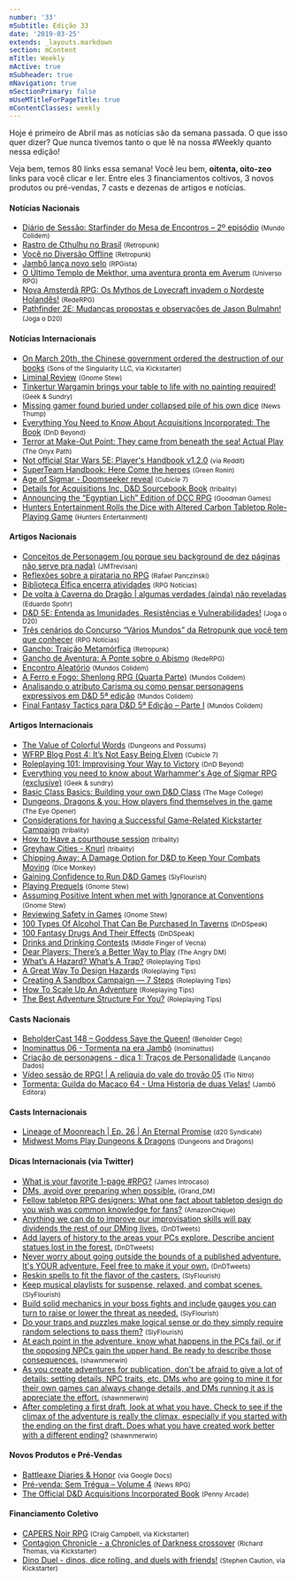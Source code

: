```yaml
---
number: '33'
mSubtitle: Edição 33
date: '2019-03-25'
extends: _layouts.markdown
section: mContent
mTitle: Weekly
mActive: true
mSubheader: true
mNavigation: true
mSectionPrimary: false
mUseMTitleForPageTitle: true
mContentClasses: weekly
---
```

Hoje é primeiro de Abril mas as notícias são da semana passada. O que isso quer dizer? Que nunca tivemos tanto o que lê na nossa #Weekly quanto nessa edição!

Veja bem, temos 80 links essa semana! Você leu bem, <strong>oitenta, oito-zeo</strong> links para você clicar e ler. Entre eles 3 financiamentos coltivos, 3 novos produtos ou pré-vendas, 7 casts e dezenas de artigos e notícias.

#### Notícias Nacionais

- [Diário de Sessão: Starfinder do Mesa de Encontros – 2º episódio] <small>(Mundo Colidem)</small>
- [Rastro de Cthulhu no Brasil] <small>(Retropunk)</small>
- [Você no Diversão Offline] <small>(Retropunk)</small>
- [Jambô lança novo selo] <small>(RPGista)</small>
- [O Último Templo de Mekthor, uma aventura pronta em Averum] <small>(Universo RPG)</small>
- [Nova Amsterdã RPG: Os Mythos de Lovecraft invadem o Nordeste Holandês!] <small>(RedeRPG)</small>
- [Pathfinder 2E: Mudanças propostas e observações de Jason Bulmahn!] <small>(Joga o D20)</small>

#### Notícias Internacionais

- [On March 20th, the Chinese government ordered the destruction of our books] <small>(Sons of the Singularity LLC, via Kickstarter)</small>
- [Liminal Review] <small>(Gnome Stew)</small>
- [Tinkertur Wargamin brings your table to life with no painting required!] <small>(Geek & Sundry)</small>
- [Missing gamer found buried under collapsed pile of his own dice] <small>(News Thump)</small>
- [Everything You Need to Know About Acquisitions Incorporated: The Book] <small>(DnD Beyond)</small>
- [Terror at Make-Out Point: They came from beneath the sea! Actual Play] <small>(The Onyx Path)</small>
- [Not official Star Wars 5E: Player's Handbook v1.2.0] <small>(via Reddit)</small>
- [SuperTeam Handbook: Here Come the heroes] <small>(Green Ronin)</small>
- [Age of Sigmar - Doomseeker reveal] <small>(Cubicle 7)</small>
- [Details for Acquisitions Inc, D&D Sourcebook Book] <small>(tribality)</small>
- [Announcing the “Egyptian Lich” Edition of DCC RPG] <small>(Goodman Games)</small>
- [Hunters Entertainment Rolls the Dice with Altered Carbon Tabletop Role-Playing Game] <small>(Hunters Entertainment)</small>

#### Artigos Nacionais

- [Conceitos de Personagem (ou porque seu background de dez páginas não serve pra nada)] <small>(JMTrevisan)</small>
- [Reflexões sobre a pirataria no RPG] <small>(Rafael Panczinski)</small>
- [Biblioteca Élfica encerra atividades] <small>(RPG Notícias)</small>
- [De volta à Caverna do Dragão | algumas verdades (ainda) não reveladas] <small>(Eduardo Spohr)</small>
- [D&D 5E: Entenda as Imunidades, Resistências e Vulnerabilidades!] <small>(Joga o D20)</small>
- [Três cenários do Concurso “Vários Mundos” da Retropunk que você tem que conhecer] <small>(RPG Notícias)</small>
- [Gancho: Traição Metamórfica] <small>(Retropunk)</small>
- [Gancho de Aventura: A Ponte sobre o Abismo] <small>(RedeRPG)</small>
- [Encontro Aleatório] <small>(Mundos Colidem)</small>
- [A Ferro e Fogo: Shenlong RPG (Quarta Parte)] <small>(Mundos Colidem)</small>
- [Analisando o atributo Carisma ou como pensar personagens expressivos em D&D 5ª edição] <small>(Mundos Colidem)</small>
- [Final Fantasy Tactics para D&D 5ª Edição – Parte I] <small>(Mundos Colidem)</small>

#### Artigos Internacionais

- [The Value of Colorful Words] <small>(Dungeons and Possums)</small>
- [WFRP Blog Post 4: It’s Not Easy Being Elven] <small>(Cubicle 7)</small>
- [Roleplaying 101: Improvising Your Way to Victory] <small>(DnD Beyond)</small>
- [Everything you need to know about Warhammer's Age of Sigmar RPG (exclusive)] <small>(Geek & sundry)</small>
- [Basic Class Basics: Building your own D&D Class] <small>(The Mage College)</small>
- [Dungeons, Dragons & you: How players find themselves in the game] <small>(The Eye Opener)</small>
- [Considerations for having a Successful Game-Related Kickstarter Campaign] <small>(tribality)</small>
- [How to Have a courthouse session] <small>(tribality)</small>
- [Greyhaw Cities - Knurl] <small>(tribality)</small>
- [Chipping Away: A Damage Option for D&D to Keep Your Combats Moving] <small>(Dice Monkey)</small>
- [Gaining Confidence to Run D&D Games] <small>(SlyFlourish)</small>
- [Playing Prequels] <small>(Gnome Stew)</small>
- [Assuming Positive Intent when met with Ignorance at Conventions] <small>(Gnome Stew)</small>
- [Reviewing Safety in Games] <small>(Gnome Stew)</small>
- [100 Types Of Alcohol That Can Be Purchased In Taverns] <small>(DnDSpeak)</small>
- [100 Fantasy Drugs And Their Effects] <small>(DnDSpeak)</small>
- [Drinks and Drinking Contests] <small>(Middle Finger of Vecna)</small>
- [Dear Players: There’s a Better Way to Play] <small>(The Angry DM)</small>
- [What’s A Hazard? What’s A Trap?] <small>(Roleplaying Tips)</small>
- [A Great Way To Design Hazards] <small>(Roleplaying Tips)</small>
- [Creating A Sandbox Campaign — 7 Steps] <small>(Roleplaying Tips)</small>
- [How To Scale Up An Adventure] <small>(Roleplaying Tips)</small>
- [The Best Adventure Structure For You?] <small>(Roleplaying Tips)</small>

#### Casts Nacionais

- [BeholderCast 148 – Goddess Save the Queen!] <small>(Beholder Cego)</small>
- [Inominattus 06 - Tormenta na era Jambô] <small>(Inominattus)</small>
- [Criação de personagens - dica 1: Traços de Personalidade] <small>(Lançando Dados)</small>
- [Vídeo sessão de RPG! | A relíquia do vale do trovão 05] <small>(Tio Nitro)</small>
- [Tormenta: Guilda do Macaco 64 - Uma Historia de duas Velas!] <small>(Jambô Editora)</small>

#### Casts Internacionais

- [Lineage of Moonreach | Ep. 26 | An Eternal Promise] <small>(d20 Syndicate)</small>
- [Midwest Moms Play Dungeons & Dragons] <small>(Dungeons and Dragons)</small>

#### Dicas Internacionais (via Twitter)

- [What is your favorite 1-page #RPG?] <small>(James Introcaso)</small>
- [DMs, avoid over preparing when possible.] <small>(Grand_DM)</small>
- [Fellow tabletop RPG designers: What one fact about tabletop design do you wish was common knowledge for fans?] <small>(AmazonChique)</small>
- [Anything we can do to improve our improvisation skills will pay dividends the rest of our DMing lives.] <small>(DnDTweets)</small>
- [Add layers of history to the areas your PCs explore. Describe ancient statues lost in the forest.] <small>(DnDTweets)</small>
- [Never worry about going outside the bounds of a published adventure. It's YOUR adventure. Feel free to make it your own.] <small>(DnDTweets)</small>
- [Reskin spells to fit the flavor of the casters.] <small>(SlyFlourish)</small>
- [Keep musical playlists for suspense, relaxed, and combat scenes.] <small>(SlyFlourish)</small>
- [Build solid mechanics in your boss fights and include gauges you can turn to raise or lower the threat as needed.] <small>(SlyFlourish)</small>
- [Do your traps and puzzles make logical sense or do they simply require random selections to pass them?] <small>(SlyFlourish)</small>
- [At each point in the adventure, know what happens in the PCs fail, or if the opposing NPCs gain the upper hand. Be ready to describe those consequences.] <small>(shawnmerwin)</small>
- [As you create adventures for publication, don't be afraid to give a lot of details: setting details, NPC traits, etc. DMs who are going to mine it for their own games can always change details, and DMs running it as is appreciate the effort.] <small>(shawnmerwin)</small>
- [After completing a first draft, look at what you have. Check to see if the climax of the adventure is really the climax, especially if you started with the ending on the first draft. Does what you have created work better with a different ending?] <small>(shawnmerwin)</small>

#### Novos Produtos e Pré-Vendas

- [Battleaxe Diaries & Honor] <small>(via Google Docs)</small>
- [Pré-venda: Sem Trégua – Volume 4] <small>(News RPG)</small>
- [The Official D&D Acquisitions Incorporated Book] <small>(Penny Arcade)</small>

#### Financiamento Coletivo

- [CAPERS Noir RPG] <small>(Craig Campbell, via Kickstarter)</small>
- [Contagion Chronicle - a Chronicles of Darkness crossover] <small>(Richard Thomas, via Kickstarter)</small>
- [Dino Duel - dinos, dice rolling, and duels with friends!] <small>(Stephen Caution, via Kickstarter)</small>

[Diário de Sessão: Starfinder do Mesa de Encontros – 2º episódio]: https://www.mundoscolidem.com.br/diario-de-sessao-starfinder-2/
[Rastro de Cthulhu no Brasil]: http://retropunk.net/editora/rastro-de-cthulhu-no-brasil/
[Você no Diversão Offline]: http://retropunk.net/editora/voce-no-diversao-offline/
[Jambô lança novo selo]: http://rpgista.com.br/2019/03/29/jambo-lanca-novo-selo/
[O Último Templo de Mekthor, uma aventura pronta em Averum]: https://universorpg.com/espada-e-magia/aventuras/o-ultimo-templo-de-mekthor-uma-aventura-pronta-em-averum/
[Nova Amsterdã RPG: Os Mythos de Lovecraft invadem o Nordeste Holandês!]: https://www.rederpg.com.br/2019/03/29/nova-amsterda-rpg-os-mythos-de-lovecraft-invadem-o-nordeste-holandes/
[Pathfinder 2E: Mudanças propostas e observações de Jason Bulmahn!]: https://jogaod20.blogspot.com/2019/03/mudancas-pathfinder2e.html
[On March 20th, the Chinese government ordered the destruction of our books]: https://www.kickstarter.com/projects/1918458549/the-sassoon-files/posts/2455655
[Liminal Review]: https://gnomestew.com/liminal-review/
[Tinkertur Wargamin brings your table to life with no painting required!]: https://geekandsundry.com/tinkerturf-wargaming-terrain-table-top-painting/
[Missing gamer found buried under collapsed pile of his own dice]: https://newsthump.com/2019/03/27/missing-gamer-found-buried-under-collapsed-pile-of-his-own-dice/
[Everything You Need to Know About Acquisitions Incorporated: The Book]: https://www.dndbeyond.com/posts/459-everything-you-need-to-know-about-acquisitions
[Terror at Make-Out Point: They came from beneath the sea! Actual Play]: http://theonyxpath.com/terror-at-make-out-point-they-came-from-beneath-the-sea-actual-play/
[Not official Star Wars 5E: Player's Handbook v1.2.0]: https://www.reddit.com/r/dndnext/comments/8zkfhk/star_wars_5e_players_handbook_v120/
[SuperTeam Handbook: Here Come the heroes]: https://greenronin.com/blog/2019/03/25/superteam-handbook-here-come-the-heroes/
[Age of Sigmar - Doomseeker reveal]: http://cubicle7.co.uk/age-of-sigmar-doomseeker-reveal/
[Details for Acquisitions Inc, D&D Sourcebook Book]: https://www.tribality.com/2019/03/28/details-for-acquisitions-inc-dd-sourcebook-book/
[Announcing the “Egyptian Lich” Edition of DCC RPG]: http://goodman-games.com/blog/2019/03/31/announcing-the-egyptian-lich-edition-of-dcc-rpg/
[Hunters Entertainment Rolls the Dice with Altered Carbon Tabletop Role-Playing Game]: https://www.huntersentertainment.com/single-post/2019/03/30/Hunters-Entertainment-Rolls-the-Dice-with-Altered-Carbon-Tabletop-Role-Playing-Game
[Conceitos de Personagem (ou porque seu background de dez páginas não serve pra nada)]: https://jmtrevisan.net/2019/03/25/conceitos-de-personagem-ou-porque-seu-background-de-dez-paginas-nao-serve-pra-nada/
[Reflexões sobre a pirataria no RPG]: https://medium.com/@panczinski/reflex%C3%B5es-sobre-a-pirataria-no-rpg-bc10b37afeb3
[Biblioteca Élfica encerra atividades]: https://medium.com/rpgnoticias/biblioteca-élfica-encerra-atividades-1193c743bfae
[De volta à Caverna do Dragão | algumas verdades (ainda) não reveladas]: https://medium.com/duduspohr/de-volta-%C3%A0-caverna-do-drag%C3%A3o-algumas-verdades-ainda-n%C3%A3o-reveladas-ee64ba5d38ec
[D&D 5E: Entenda as Imunidades, Resistências e Vulnerabilidades!]: https://jogaod20.blogspot.com/2019/03/5e-imunidade-resistencia-vulnerabilidade.html
[Três cenários do Concurso “Vários Mundos” da Retropunk que você tem que conhecer]: https://medium.com/rpgnoticias/tr%C3%AAs-cen%C3%A1rios-do-concurso-v%C3%A1rios-mundos-da-retropunk-que-voc%C3%AA-tem-que-conhecer-5a2e11041358
[Gancho: Traição Metamórfica]: http://retropunk.net/editora/gancho-traicao-metamorfica/
[Gancho de Aventura: A Ponte sobre o Abismo]: https://www.rederpg.com.br/2019/03/26/gancho-de-aventura-a-ponte-sobre-o-abismo/
[Encontro Aleatório]: https://www.mundoscolidem.com.br/encontro-aleatorio/
[A Ferro e Fogo: Shenlong RPG (Quarta Parte)]: https://www.mundoscolidem.com.br/shenlong-rpg-habilidades/
[Analisando o atributo Carisma ou como pensar personagens expressivos em D&D 5ª edição]: https://www.mundoscolidem.com.br/analisando-carisma/
[Final Fantasy Tactics para D&D 5ª Edição – Parte I]: https://www.mundoscolidem.com.br/final-fantasy-tactics-dd-5ed-parte-i/
[The Value of Colorful Words]: https://dungeonspossums.blogspot.com/2019/03/the-value-of-colorful-words.html
[WFRP Blog Post 4: It’s Not Easy Being Elven]: http://cubicle7.co.uk/wfrp-blog-post-4-its-not-easy-being-elven/
[Roleplaying 101: Improvising Your Way to Victory]: https://www.dndbeyond.com/posts/458-roleplaying-101-improvising-your-way-to-victory
[Everything you need to know about Warhammer's Age of Sigmar RPG (exclusive)]: https://geekandsundry.com/everything-you-need-to-know-about-warhammers-age-of-sigmar-rpg-exclusive/
[Basic Class Basics: Building your own D&D Class]: https://themagecollege.com/2019/03/29/base-class-basics-building-your-own-dd-class/
[Dungeons, Dragons & you: How players find themselves in the game]: https://theeyeopener.com/2019/03/dungeons-dragons-you-how-players-find-themselves-in-the-game/
[Considerations for having a Successful Game-Related Kickstarter Campaign]: https://www.tribality.com/2019/03/25/considerations-for-having-a-successful-game-related-kickstarter-campaign/
[How to Have a courthouse session]: https://www.tribality.com/2019/03/26/how-to-have-a-courthouse-session/
[Greyhaw Cities - Knurl]: https://www.tribality.com/2019/03/27/greyhawk-cities-knurl/
[Chipping Away: A Damage Option for D&D to Keep Your Combats Moving]: http://www.dicemonkey.net/2019/03/26/chipping-away-a-damage-option-for-dd-to-keep-your-combats-moving/
[Gaining Confidence to Run D&D Games]: http://slyflourish.com/gaining_confidence_to_run_dnd.html
[Playing Prequels]: https://gnomestew.com/playing-prequels/
[Assuming Positive Intent when met with Ignorance at Conventions]: https://gnomestew.com/assuming-positive-intent-when-met-with-ignorance-at-conventions/
[Reviewing Safety in Games]: https://gnomestew.com/reviewing-safety-in-games/
[100 Types Of Alcohol That Can Be Purchased In Taverns]: http://dndspeak.com/2019/03/100-types-of-alcohol-that-can-be-purchased-in-taverns/
[100 Fantasy Drugs And Their Effects]: http://dndspeak.com/2019/03/100-fantasy-drugs-and-their-effects/
[Drinks and Drinking Contests]: https://mfov.magehandpress.com/2019/03/drinks-and-drinking-contests.html
[Dear Players: There’s a Better Way to Play]: https://theangrygm.com/dear-players-a-better-way/
[What’s A Hazard? What’s A Trap?]: https://www.roleplayingtips.com/campaigns/whats-a-hazard-whats-a-trap/
[A Great Way To Design Hazards]: https://www.roleplayingtips.com/campaigns/a-great-way-to-design-hazards/
[Creating A Sandbox Campaign — 7 Steps]: https://www.roleplayingtips.com/campaigns/creating-a-sandbox-campaign-7-steps/
[How To Scale Up An Adventure]: https://www.roleplayingtips.com/campaigns/how-to-scale-up-an-adventure/
[The Best Adventure Structure For You?]: https://www.roleplayingtips.com/campaigns/the-best-adventure-structure-for-you/
[BeholderCast 148 – Goddess Save the Queen!]: http://podcast.beholdercego.com/beholdercast-148-goddess-save-the-queen/
[Inominattus 06 - Tormenta na era Jambô]: https://www.youtube.com/watch?v=5m4_F5LvI-E
[Criação de personagens - dica 1: Traços de Personalidade]: https://anchor.fm/lancandoplay/episodes/Criao-de-personagens---dica-1-manias-e3if5o
[Vídeo sessão de RPG! | A relíquia do vale do trovão 05]: https://newtonrocha.wordpress.com/2019/03/26/video-sessao-de-rpg-a-reliquia-do-vale-do-trovao-05-jornada-para-ryanon-11-legiao-old-dragon-rpg-nitrosessions-12-rpg/
[Tormenta: Guilda do Macaco 64 - Uma Historia de duas Velas!]: https://www.youtube.com/watch?v=EPzlXG1Cz1Y
[Lineage of Moonreach | Ep. 26 | An Eternal Promise]: https://www.d20syndicate.com/listen/episode/d3d24a7b/lineage-of-moonreach-or-ep-26-or-an-eternal-promise
[Midwest Moms Play Dungeons & Dragons]: https://www.youtube.com/watch?v=LASZLTAp0wE
[What is your favorite 1-page #RPG?]: https://twitter.com/JamesIntrocaso/status/1110182494312284160
[DMs, avoid over preparing when possible.]: https://twitter.com/Grand_DM/status/1111266958698262528
[Fellow tabletop RPG designers: What one fact about tabletop design do you wish was common knowledge for fans?]: https://twitter.com/AmazonChique/status/1111647779502219265
[Anything we can do to improve our improvisation skills will pay dividends the rest of our DMing lives.]: https://twitter.com/DnDTweets/status/1110963194590310403
[Add layers of history to the areas your PCs explore. Describe ancient statues lost in the forest.]: https://twitter.com/DnDTweets/status/1112050358082256902
[Never worry about going outside the bounds of a published adventure. It's YOUR adventure. Feel free to make it your own.]: https://twitter.com/DnDTweets/status/1112412748015652866
[Reskin spells to fit the flavor of the casters.]: https://twitter.com/SlyFlourish/status/1110195298507341825
[Keep musical playlists for suspense, relaxed, and combat scenes.]: https://twitter.com/SlyFlourish/status/1110572595462721542
[Build solid mechanics in your boss fights and include gauges you can turn to raise or lower the threat as needed.]: https://twitter.com/SlyFlourish/status/1111297458116706305
[Do your traps and puzzles make logical sense or do they simply require random selections to pass them?]: https://twitter.com/SlyFlourish/status/1111674991156830209
[At each point in the adventure, know what happens in the PCs fail, or if the opposing NPCs gain the upper hand. Be ready to describe those consequences.]: https://twitter.com/shawnmerwin/status/1110953347656413187
[As you create adventures for publication, don't be afraid to give a lot of details: setting details, NPC traits, etc. DMs who are going to mine it for their own games can always change details, and DMs running it as is appreciate the effort.]: https://twitter.com/shawnmerwin/status/1110555855773155328
[After completing a first draft, look at what you have. Check to see if the climax of the adventure is really the climax, especially if you started with the ending on the first draft. Does what you have created work better with a different ending?]: https://twitter.com/shawnmerwin/status/1110229569292959747
[Battleaxe Diaries & Honor]: https://docs.google.com/document/d/1fXSOROQ3IYl6kpf5V7ZPWziaA1mLwkF4WWv4TER2tZU/edit
[Pré-venda: Sem Trégua – Volume 4]: https://newsrpg.wordpress.com/2019/03/30/pre-venda-sem-tregua-volume-4/
[The Official D&D Acquisitions Incorporated Book]: https://store.penny-arcade.com/products/the-official-d-d-acquisitions-incorporated-book
[CAPERS Noir RPG]: https://www.kickstarter.com/projects/1582756696/capers-noir-rpg
[Contagion Chronicle - a Chronicles of Darkness crossover]: https://www.kickstarter.com/projects/200664283/contagion-chronicle-a-chronicles-of-darkness-cross
[Dino Duel - dinos, dice rolling, and duels with friends!]: https://www.kickstarter.com/projects/caution/dino-duel-a-card-game-with-dice-dinos-and-extincti
